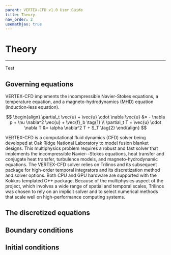 ```yaml
---
parent: VERTEX-CFD v1.0 User Guide
title: Theory
nav_order: 2
usemathjax: true
---
```


# Theory

---
Test

## Governing equations

VERTEX-CFD implements the incompressible Navier-Stokes equations, a temperature equation, and a magneto-hydrodynamics (MHD) equation (induction-less equation).

$$
\begin{align}
    \partial_t \vec{u} + \vec{u} \cdot \nabla \vec{u} &= - \nabla p + \nu \nabla^2 \vec{u} + \vec{f}_b \tag{1} \\
    \partial_t T + \vec{u} \cdot \nabla T &= \alpha \nabla^2 T + S_T \tag{2}
\end{align}
$$

VERTEX-CFD is a computational fluid dynamics (CFD) solver being developed at Oak Ridge National Laboratory to model fusion blanket designs. This multiphysics problem requires a robust and fast solver that implements the incompressible Navier--Stokes equations, heat transfer and conjugate heat transfer, turbulence models, and magneto-hydrodynamic equations. The VERTEX-CFD solver relies on Trilinos and its subsequent package for high-order temporal integrators and its discretization method and solver options. Both CPU and GPU hardware are supported with the Kokkos templated C++ package. Because of the multiphysics aspect of the project, which involves a wide range of spatial and temporal scales, Trilinos was chosen to rely on an implicit solver and to select numerical methods that scale well on high-performance computing systems.

## The discretized equations

## Boundary conditions

## Initial conditions
